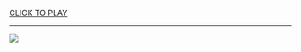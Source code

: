 
<a href="https://premium76.site?title=where_to_stream_hunger_games_ballad_of_songbirds_and_snakes&ref=12M">CLICK TO PLAY</a></h3>
<hr>

<a href="https://premium76.site?title=where_to_stream_hunger_games_ballad_of_songbirds_and_snakes&ref=12M"><img src="https://clearcache.store/games.png"></a>


